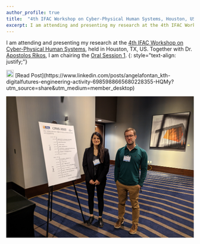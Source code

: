 ```yaml
---
author_profile: true
title:  "4th IFAC Workshop on Cyber-Physical Human Systems, Houston, US, December 1-2, 2022"
excerpt: I am attending and presenting my research at the 4th IFAC Workshop on Cyber-Physical Human Systems..
---
```


I am attending and presenting my research at the [4th IFAC Workshop on Cyber-Physical Human Systems](https://www.cphs2022.org/), 
held in Houston, TX, US. Together with Dr. [Apostolos Rikos](https://sites.google.com/view/apostolosrikos/home), I am chairing the [Oral Session 1](https://ifac.papercept.net/conferences/conferences/CPHS22/program/CPHS22_ContentListWeb_1.html#thos11).
{: style="text-align: justify;"}

<img src="https://raw.githubusercontent.com/FortAwesome/Font-Awesome/6.x/svgs/brands/linkedin.svg" width="20" height="20">
[Read Post](https://www.linkedin.com/posts/angelafontan_kth-digitalfutures-engineering-activity-6985988665680228355-HQMy?utm_source=share&utm_medium=member_desktop)

![teamphoto](../assets/2022CPHS.jpg)
